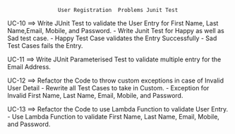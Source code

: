 					User Registration  Problems Junit Test

UC-10 ==> Write JUnit Test to validate the User Entry for First Name, Last Name,Email, Mobile, and Password.
	- Write Junit Test for Happy as well as Sad test case.
	- Happy Test Case validates the Entry Successfully
	- Sad Test Cases fails the Entry.


UC-11 ==> Write JUnit Parameterised Test to validate multiple entry for the Email Address.


UC-12 ==> Refactor the Code to throw custom exceptions in case of Invalid User Detail 
	- Rewrite all Test Cases to take in Custom.
	- Exception for Invalid First Name, Last Name, Email, Mobile, and Password.


UC-13 ==> Refactor the Code to use Lambda Function to validate User Entry.
	- Use Lambda Function to validate First Name, Last Name, Email, Mobile, and Password.
